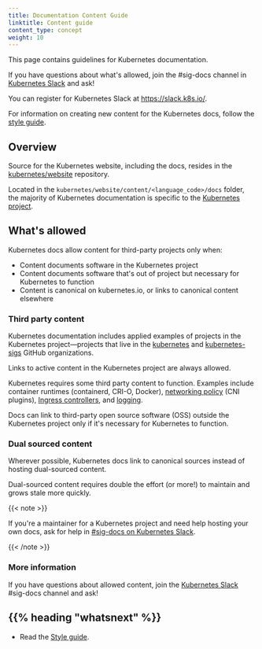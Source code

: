 ```yaml
---
title: Documentation Content Guide
linktitle: Content guide
content_type: concept
weight: 10
---
```


<!-- overview -->

This page contains guidelines for Kubernetes documentation.

If you have questions about what's allowed, join the #sig-docs channel in
[Kubernetes Slack](https://slack.k8s.io/) and ask!

You can register for Kubernetes Slack at https://slack.k8s.io/.

For information on creating new content for the Kubernetes
docs, follow the [style guide](style-guide.md).



<!-- body -->

## Overview

Source for the Kubernetes website, including the docs, resides in the
[kubernetes/website](https://github.com/kubernetes/website) repository.

Located in the `kubernetes/website/content/<language_code>/docs` folder, the
majority of Kubernetes documentation is specific to the [Kubernetes
project](https://github.com/kubernetes/kubernetes).

## What's allowed

Kubernetes docs allow content for third-party projects only when:

- Content documents software in the Kubernetes project
- Content documents software that's out of project but necessary for Kubernetes to function
- Content is canonical on kubernetes.io, or links to canonical content elsewhere

### Third party content

Kubernetes documentation includes applied examples of projects in the Kubernetes project&mdash;projects that live in the [kubernetes](https://github.com/kubernetes) and
[kubernetes-sigs](https://github.com/kubernetes-sigs) GitHub organizations.

Links to active content in the Kubernetes project are always allowed.

Kubernetes requires some third party content to function. Examples include container runtimes (containerd, CRI-O, Docker),
[networking policy](../../concepts/extend-kubernetes/compute-storage-net/network-plugins.md) (CNI plugins), [Ingress controllers](../../concepts/services-networking/ingress-controllers.md), and [logging](../../concepts/cluster-administration/logging.md).

Docs can link to third-party open source software (OSS) outside the Kubernetes project only if it's necessary for Kubernetes to function.

### Dual sourced content

Wherever possible, Kubernetes docs link to canonical sources instead of hosting
dual-sourced content.

Dual-sourced content requires double the effort (or more!) to maintain
and grows stale more quickly.

{{< note >}}

If you're a maintainer for a Kubernetes project and need help hosting your own docs,
ask for help in [#sig-docs on Kubernetes Slack](https://kubernetes.slack.com/messages/C1J0BPD2M/).

{{< /note >}}

### More information

If you have questions about allowed content, join the [Kubernetes Slack](https://slack.k8s.io/) #sig-docs channel and ask!



## {{% heading "whatsnext" %}}


* Read the [Style guide](style-guide.md).
